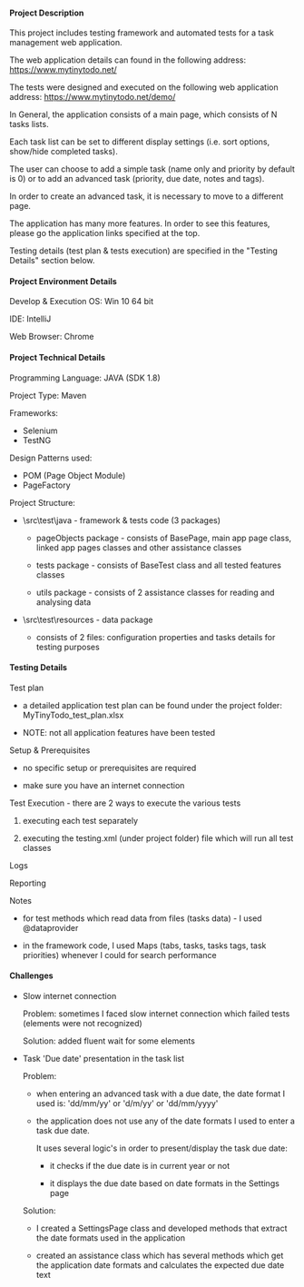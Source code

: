 #### Project Description

This project includes testing framework and automated tests for a task management web application.

The web application details can found in the following address: https://www.mytinytodo.net/

The tests were designed and executed on the following web application address: https://www.mytinytodo.net/demo/

In General, the application consists of a main page, which consists of N tasks lists.

Each task list can be set to different display settings (i.e. sort options, show/hide completed tasks).

The user can choose to add a simple task (name only and priority by default is 0) or to add an advanced task (priority, due date, notes and tags). 

In order to create an advanced task, it is necessary to move to a different page.

The application has many more features. In order to see this features, please go the application links specified at the top.

Testing details (test plan & tests execution) are specified in the "Testing Details" section below.

#### Project Environment Details
Develop & Execution OS:    Win 10 64 bit

IDE:    IntelliJ

Web Browser:    Chrome

#### Project Technical Details
Programming Language:   JAVA (SDK 1.8)

Project Type:   Maven

Frameworks:
* Selenium
* TestNG

Design Patterns used:
* POM (Page Object Module)
* PageFactory

Project Structure:
* \src\test\java - framework & tests code (3 packages)

    - pageObjects package - consists of BasePage, main app page class, linked app pages classes and other assistance classes
    
    - tests package - consists of BaseTest class and all tested features classes
    
    - utils package - consists of 2 assistance classes for reading and analysing data
    
* \src\test\resources - data package

    - consists of 2 files: configuration properties and tasks details for testing purposes

#### Testing Details

Test plan

* a detailed application test plan can be found under the project folder: MyTinyTodo_test_plan.xlsx

* NOTE: not all application features have been tested

Setup & Prerequisites

* no specific setup or prerequisites are required

* make sure you have an internet connection

Test Execution - there are 2 ways to execute the various tests
1. executing each test separately

2. executing the testing.xml (under project folder) file which will run all test classes 

Logs

Reporting

Notes

* for test methods which read data from files (tasks data) - I used @dataprovider

* in the framework code, I used Maps (tabs, tasks, tasks tags, task priorities) whenever I could for search performance 

#### Challenges
* Slow internet connection

  Problem: sometimes I faced slow internet connection which failed tests (elements were not recognized)

  Solution: added fluent wait for some elements
  
* Task 'Due date' presentation in the task list

  Problem:
  
    - when entering an advanced task with a due date, the date format I used is: 'dd/mm/yy' or 'd/m/yy' or 'dd/mm/yyyy'
    
    - the application does not use any of the date formats I used to enter a task due date.
    
      It uses several logic's in order to present/display the task due date:
      
        * it checks if the due date is in current year or not
        
        * it displays the due date based on date formats in the Settings page
        
  Solution:
  
    - I created a SettingsPage class and developed methods that extract the date formats used in the application
    
    - created an assistance class which has several methods which get the application date formats and calculates the expected due date text     




